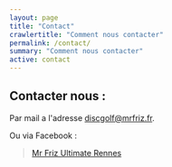 ```yaml
---
layout: page
title: "Contact"
crawlertitle: "Comment nous contacter"
permalink: /contact/
summary: "Comment nous contacter"
active: contact
---
```


## Contacter nous :

Par mail a l'adresse [discgolf@mrfriz.fr](mailto:discgolf@mrfriz.fr).

Ou via Facebook :

<div class="fb-page" data-href="https://www.facebook.com/Mr-Friz-Ultimate-Rennes-170654506285164/" data-tabs="messages" data-width="500" data-height="500" data-small-header="true" data-adapt-container-width="true" data-hide-cover="false" data-show-facepile="true"><blockquote cite="https://www.facebook.com/Mr-Friz-Ultimate-Rennes-170654506285164/" class="fb-xfbml-parse-ignore"><a href="https://www.facebook.com/Mr-Friz-Ultimate-Rennes-170654506285164/">Mr Friz Ultimate Rennes</a></blockquote></div>
